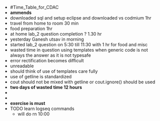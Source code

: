 - #Time_Table_for_CDAC
- __ammends__
- downloaded sql and setup eclipse and downloaded vs codmium 1hr
- travel from home to room 30 min
- food preparation 1hr
- at home lab_2 question completion ? 1.30 hr
- yesterday Ganesh utsav in morning
- started lab_2 question on 5:30 till 11:30 with 1 hr for food and misc
- wasted time in question using templates when generic code is not always the answer as it is not typesafe
- error rectification becomes difficult
- unreadable
- should think of use of templates care fully
- use of getline is standardized
- cout should not be mixed with getline or cout.ignore() should be used
- __two days of wasted time 12 hours__
-
-
- __exercise is must__
- TODO learn logseq commands
	- will do rn 10:00